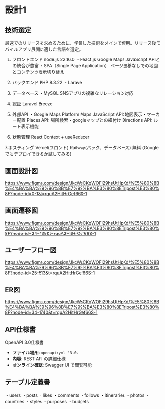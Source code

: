 # 設計1

## 技術選定
最速でのリリースを求めるために、学習した技術をメインで使用。リリース後モバイルアプリ展開に適した言語を選定。

1. フロントエンド
node.js 22.16.0
・React.js
Google Maps JavaScript APIとの統合が豊富
・SPA（Single Page Application）
ページ遷移なしでの地図とコンテンツ表示切り替え

2. バックエンド
PHP 8.3.22
・Laravel

3. データベース
・MySQL
SNSアプリの複雑なリレーション対応

4. 認証
Laravel Breeze

5. 外部API
・Google Maps Platform
Maps JavaScript API: 地図表示・マーカー配置
Places API: 場所検索・googleマップとの紐付け
Directions API: ルート表示機能


6. 状態管理
React Context + useReducer

7.ホスティング
Vercel(フロント)
Railway(バック、データベース)
無料
(Googleでもデプロイできるか試してみる)

## 画面設計図
https://www.figma.com/design/JkcWsCKqWOFi29hsUtHpKd/%E5%80%8B%E4%BA%BA%E9%96%8B%E7%99%BA%E3%80%8ETripost%E3%80%8F?node-id=0-1&t=rquA2HitHrGef66S-1

## 画面遷移図
https://www.figma.com/design/JkcWsCKqWOFi29hsUtHpKd/%E5%80%8B%E4%BA%BA%E9%96%8B%E7%99%BA%E3%80%8ETripost%E3%80%8F?node-id=24-435&t=rquA2HitHrGef66S-1

## ユーザーフロー図
https://www.figma.com/design/JkcWsCKqWOFi29hsUtHpKd/%E5%80%8B%E4%BA%BA%E9%96%8B%E7%99%BA%E3%80%8ETripost%E3%80%8F?node-id=25-513&t=rquA2HitHrGef66S-1


## ER図
https://www.figma.com/design/JkcWsCKqWOFi29hsUtHpKd/%E5%80%8B%E4%BA%BA%E9%96%8B%E7%99%BA%E3%80%8ETripost%E3%80%8F?node-id=34-1740&t=rquA2HitHrGef66S-1

## API仕様書
OpenAPI 3.0仕様書
- **ファイル場所**: `openapi:yml '3.0.`
- **内容**: REST API の詳細仕様
- **オンライン確認**: Swagger UI で閲覧可能

## テーブル定義書
・users
・posts
・likes
・comments
・follows
・itineraries
・photos
・countries
・styles
・purposes
・budgets

